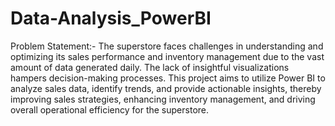 # Data-Analysis_PowerBI
Problem Statement:-
The superstore faces challenges in understanding and optimizing its sales performance and inventory management due to the vast amount of data generated daily.
The lack of insightful visualizations hampers decision-making processes. This project aims to utilize Power BI to analyze sales data, identify trends, and provide actionable insights, 
thereby improving sales strategies, enhancing inventory management, and driving overall operational efficiency for the superstore.
